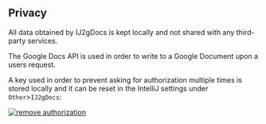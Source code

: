 ## Privacy
All data obtained by IJ2gDocs is kept locally and not shared with any third-party services.

The Google Docs API is used in order to write to a Google Document upon a users request.

A key used in order to prevent asking for authorization multiple times is stored locally and it can be reset in the IntelliJ settings under `Other`>`IJ2gDocs`:

[![remove authorization](https://user-images.githubusercontent.com/34687786/132127333-267dc01e-2a21-4460-aab7-e23349d826e4.png)](https://user-images.githubusercontent.com/34687786/132127333-267dc01e-2a21-4460-aab7-e23349d826e4.png)